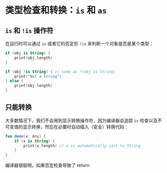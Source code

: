 类型检查和转换：`is` 和 `as`
===

`is` 和 `!is` 操作符
---

在运行时可以通过 `is` 或者它的否定形 `!is` 来判断一个对象是否是某个类型：

```kotlin
if (obj is String) {
    print(obj.length)
}

if (obj !is String) { // same as !(obj is String)
    print("Not a String")
} else {
    print(obj.length)
}
```

只能转换
---
大多数情况下，我们不会用到显示转换操作符，因为编译器会追踪 `is` 检查以及不可变值的显示转换，然后在必要时自动插入（安全）转换代码：

```kotlin
fun demo(x: Any) {
    if (x is String) {
        print(x.length) // x is automatically cast to String
    }
}
```

编译器很聪明，如果否定检查导致了 return 
